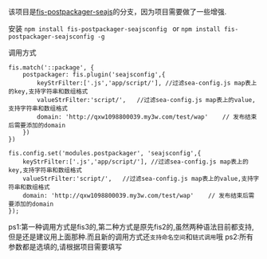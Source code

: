 该项目是[fis-postpackager-seajs](https://www.npmjs.com/package/fis-postpackager-seajs)的分支，因为项目需要做了一些增强.

安装
`npm install fis-postpackager-seajsconfig `
or
`npm install fis-postpackager-seajsconfig -g`

调用方式

```
fis.match('::package', {
    postpackager: fis.plugin('seajsconfig',{
        keyStrFilter:['.js','app/script/'], //过滤sea-config.js map表上的key,支持字符串和数组格式
        valueStrFilter:'script/',   //过滤sea-config.js map表上的value,支持字符串和数组格式
        domain: 'http://qxw1098800039.my3w.com/test/wap'    // 发布结束后需要添加的domain
    })
})
```

```
fis.config.set('modules.postpackager', 'seajsconfig',{
    keyStrFilter:['.js','app/script/'], //过滤sea-config.js map表上的key,支持字符串和数组格式
    valueStrFilter:'script/',   //过滤sea-config.js map表上的value,支持字符串和数组格式
    domain: 'http://qxw1098800039.my3w.com/test/wap'    // 发布结束后需要添加的domain
});
```

ps1:第一种调用方式是fis3的,第二种方式是原先fis2的,虽然两种语法目前都支持,但是还是建议用上面那种.而且新的调用方式还`支持命名空间`和`链式调用`哦
ps2:所有参数都是选填的,请根据项目需要填写
